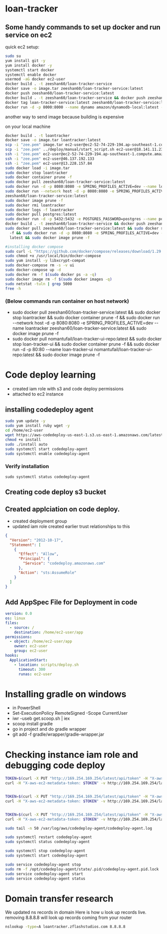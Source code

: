 # loan-tracker

## Some handy commands to set up docker and run service on ec2

quick ec2 setup:

```bash
sudo su
yum install git -y
yum install docker -y
systemctl start docker
systemctl enable docker
usermod -aG docker ec2-user
docker build . -t zeeshan60/loan-tracker-service
docker save -o image.tar zeeshan60/loan-tracker-service:latest
docker push zeeshan60/loan-tracker-service:latest
docker build . -t zeeshan60/loan-tracker-service && docker push zeeshan60/loan-tracker-service:latest
docker tag loan-tracker-service:latest zeeshan60/loan-tracker-service:latest
docker run -d -p 8000:8000 --name dynamo amazon/dynamodb-local:latest -jar DynamoDBLocal.jar -sharedDb
```

another way to send image because building is expensive

on your local machine

```bash
docker build . -t loantracker
docker save -o image.tar loantracker:latest
scp -i "zee.pem" image.tar ec2-user@ec2-52-74-229-194.ap-southeast-1.compute.amazonaws.com:/home/ec2-user
scp -i "zee.pem" ../deploy/manual/start_script.sh ec2-user@18.141.11.231:/home/ec2-user
ssh -i "zee.pem" ec2-user@ec2-52-74-229-194.ap-southeast-1.compute.amazonaws.com
ssh -i "zee.pem" ec2-user@46.137.192.133
ssh -i "zee.pem" ec2-user@13.228.157.84
sudo docker load -i image.tar
sudo docker stop loantracker
sudo docker container prune -f
sudo docker pull zeeshan60/loan-tracker-service:latest
sudo docker run -d -p 8080:8080 -e SPRING_PROFILES_ACTIVE=dev --name loantracker zeeshan60/loan-tracker-service:latest
sudo docker run --network host -d -p 8080:8080 -e SPRING_PROFILES_ACTIVE=dev --name loantracker
zeeshan60/loan-tracker-service:latest
sudo docker image prune -f
sudo docker rmi loantracker
sudo docker logs -f loantracker
sudo docker pull postgres:latest
sudo docker run -d -p 5432:5432 -e POSTGRES_PASSWORD=postgres --name postgres postgres:latest
docker build . -t zeeshan60/loan-tracker-service && docker push zeeshan60/loan-tracker-service:latest
sudo docker pull zeeshan60/loan-tracker-service:latest && sudo docker stop loantracker && sudo docker container prune
  -f && sudo docker run -d -p 8080:8080 -e SPRING_PROFILES_ACTIVE=dev --name loantracker zeeshan60/loan-tracker-service:
  latest && sudo docker image prune -f

#installing docker compose
sudo curl -L "https://github.com/docker/compose/releases/download/1.29.2/docker-compose-$(uname -s)-$(uname -m)" -o /usr/local/bin/docker-compose
sudo chmod +x /usr/local/bin/docker-compose
sudo yum install -y libxcrypt-compat
sudo docker-compose rm -s -v ui
sudo docker-compose up -d
sudo docker rm -f $(sudo docker ps -a -q)
sudo docker image rm -f $(sudo docker images -q)
sudo netstat -tuln | grep 5000
free -h
```

### (Below commands run container on host network)

- sudo docker pull zeeshan60/loan-tracker-service:latest && sudo docker stop loantracker && sudo docker container prune
  -f && sudo docker run --network host -d -p 8080:8080 -e SPRING_PROFILES_ACTIVE=dev --name loantracker
  zeeshan60/loan-tracker-service:latest && sudo docker image prune -f
- sudo docker pull nomantufail/loan-tracker-ui-repo:latest && sudo docker stop loan-tracker-ui && sudo docker container
  prune -f && sudo docker run -d -p 80:80 --name loan-tracker-ui nomantufail/loan-tracker-ui-repo:latest && sudo docker
  image prune -f

# Code deploy learning

- created iam role with s3 and code deploy permissions
- attached to ec2 instance

## installing codedeploy agent

```bash
sudo yum update -y
sudo yum install ruby wget -y
cd /home/ec2-user
wget https://aws-codedeploy-us-east-1.s3.us-east-1.amazonaws.com/latest/install
chmod +x install
sudo ./install auto
sudo systemctl start codedeploy-agent
sudo systemctl enable codedeploy-agent
```

### Verify installation

    sudo systemctl status codedeploy-agent

## Creating code deploy s3 bucket

## Created applciation on code deploy.

- created deployment group
- updated iam role created earlier trust relationships to this

```json
{
  "Version": "2012-10-17",
  "Statement": [
    {
      "Effect": "Allow",
      "Principal": {
        "Service": "codedeploy.amazonaws.com"
      },
      "Action": "sts:AssumeRole"
    }
  ]
}
```    

## Add AppSpec File for Deployment in code

```yaml  appspec.yml
version: 0.0
os: linux
files:
  - source: /
    destination: /home/ec2-user/app
permissions:
  - object: /home/ec2-user/app
    owner: ec2-user
    group: ec2-user
hooks:
  ApplicationStart:
    - location: scripts/deploy.sh
      timeout: 300
      runas: ec2-user
```

# Installing gradle on windows

- in PowerShell
- Set-ExecutionPolicy RemoteSigned -Scope CurrentUser
- iwr -useb get.scoop.sh | iex
- scoop install gradle
- go in project and do gradle wrapper
- git add -f gradle/wrapper/gradle-wrapper.jar

# Checking instance iam role and debugging code deploy

```bash
TOKEN=$(curl -X PUT "http://169.254.169.254/latest/api/token" -H "X-aws-ec2-metadata-token-ttl-seconds: 21600")
curl -H "X-aws-ec2-metadata-token: $TOKEN" -v http://169.254.169.254/latest/meta-data/iam/security-credentials/


TOKEN=$(curl -X PUT "http://169.254.169.254/latest/api/token" -H "X-aws-ec2-metadata-token-ttl-seconds: 21600")
curl -H "X-aws-ec2-metadata-token: $TOKEN" -v http://169.254.169.254/latest/meta-data/iam/security-credentials/Code_deploy


TOKEN=$(curl -X PUT "http://169.254.169.254/latest/api/token" -H "X-aws-ec2-metadata-token-ttl-seconds: 21600")
curl -H "X-aws-ec2-metadata-token: $TOKEN" -v http://169.254.169.254/latest/meta-data/iam

sudo tail -n 50 /var/log/aws/codedeploy-agent/codedeploy-agent.log

sudo systemctl restart codedeploy-agent
sudo systemctl status codedeploy-agent

sudo systemctl stop codedeploy-agent
sudo systemctl start codedeploy-agent

sudo service codedeploy-agent stop
sudo rm -f /opt/codedeploy-agent/state/.pid/codedeploy-agent.pid.lock
sudo service codedeploy-agent start
sudo service codedeploy-agent status
```

# Domain transfer research
We updated ns records in domain
Here is how u look up records live. removing 8.8.8.8 will look up records coming from your router
```bash
nslookup -type=A loantracker.zflashstudios.com 8.8.8.8
```
